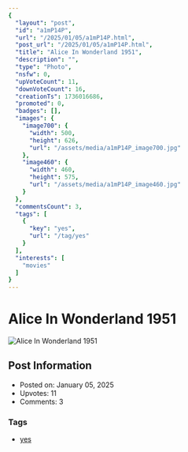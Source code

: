 ```yaml
---
{
  "layout": "post",
  "id": "a1mP14P",
  "url": "/2025/01/05/a1mP14P.html",
  "post_url": "/2025/01/05/a1mP14P.html",
  "title": "Alice In Wonderland 1951",
  "description": "",
  "type": "Photo",
  "nsfw": 0,
  "upVoteCount": 11,
  "downVoteCount": 16,
  "creationTs": 1736016686,
  "promoted": 0,
  "badges": [],
  "images": {
    "image700": {
      "width": 500,
      "height": 626,
      "url": "/assets/media/a1mP14P_image700.jpg"
    },
    "image460": {
      "width": 460,
      "height": 575,
      "url": "/assets/media/a1mP14P_image460.jpg"
    }
  },
  "commentsCount": 3,
  "tags": [
    {
      "key": "yes",
      "url": "/tag/yes"
    }
  ],
  "interests": [
    "movies"
  ]
}
---
```


# Alice In Wonderland 1951

![Alice In Wonderland 1951](/assets/media/a1mP14P_image700.jpg)

## Post Information

- Posted on: January 05, 2025
- Upvotes: 11
- Comments: 3

### Tags

- [yes](/tag/yes)
